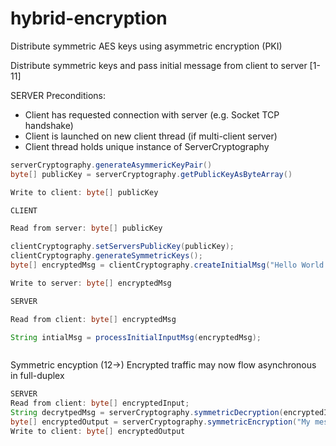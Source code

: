 # hybrid-encryption
Distribute symmetric AES keys using asymmetric encryption (PKI)

Distribute symmetric keys and pass initial message from client to server [1-11]


SERVER
Preconditions: 
- Client has requested connection with server (e.g. Socket TCP handshake)
- Client is launched on new client thread (if multi-client server)
- Client thread holds unique instance of ServerCryptography
```java
serverCryptography.generateAsymmericKeyPair()
byte[] publicKey = serverCryptography.getPublicKeyAsByteArray()

Write to client: byte[] publicKey

CLIENT

Read from server: byte[] publicKey

clientCryptography.setServersPublicKey(publicKey);
clientCryptography.generateSymmetricKeys();
byte[] encryptedMsg = clientCryptography.createInitialMsg("Hello World!");

Write to server: byte[] encryptedMsg

SERVER

Read from client: byte[] encryptedMsg

String intialMsg = processInitialInputMsg(encryptedMsg);



```

Symmetric encyption (12->)
Encrypted traffic may now flow asynchronous in full-duplex

```java
SERVER
Read from client: byte[] encryptedInput;
String decrytpedMsg = serverCryptography.symmetricDecryption(encryptedInput);
byte[] encryptedOutput = serverCryptography.symmetricEncryption("My message");
Write to client: byte[] encryptedOutput

```
